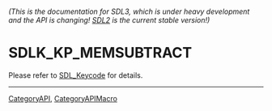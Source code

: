 ###### (This is the documentation for SDL3, which is under heavy development and the API is changing! [SDL2](https://wiki.libsdl.org/SDL2/) is the current stable version!)
# SDLK_KP_MEMSUBTRACT

Please refer to [SDL_Keycode](SDL_Keycode) for details.

----
[CategoryAPI](CategoryAPI), [CategoryAPIMacro](CategoryAPIMacro)

